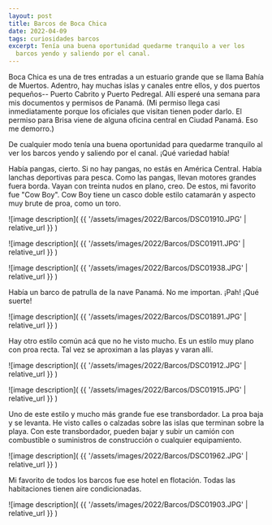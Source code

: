 ```yaml
---
layout: post
title: Barcos de Boca Chica
date: 2022-04-09
tags: curiosidades barcos
excerpt: Tenía una buena oportunidad quedarme tranquilo a ver los
  barcos yendo y saliendo por el canal.
---
```


Boca Chica es una de tres entradas a un estuario grande que se llama Bahía
de Muertos. Adentro, hay muchas islas y canales entre ellos, y dos puertos
pequeños-- Puerto Cabrito y Puerto Pedregal. Allí esperé una semana para mis
documentos y permisos de Panamá. (Mi permiso llega casi inmediatamente porque
los oficiales que visitan tienen poder darlo. El permiso para Brisa viene de
alguna oficina central en Ciudad Panamá. Eso me demorro.)

De cualquier modo tenía una buena oportunidad para quedarme tranquilo al ver los
barcos yendo y saliendo por el canal. ¡Qué variedad había!

Había pangas, cierto. Si no hay pangas, no estás en América Central.
Había lanchas deportivas para pesca. Como las pangas, llevan motores
grandes fuera borda. Vayan con treinta nudos en plano, creo.
De estos, mi favorito fue "Cow Boy". Cow Boy tiene un casco doble estilo
catamarán y aspecto muy brute de proa, como un toro.

![image description](
  {{ '/assets/images/2022/Barcos/DSC01910.JPG' | relative_url }}
)

![image description](
  {{ '/assets/images/2022/Barcos/DSC01911.JPG' | relative_url }}
)

![image description](
  {{ '/assets/images/2022/Barcos/DSC01938.JPG' | relative_url }}
)

Había un barco de patrulla de la nave Panamá. No me importan. ¡Pah! ¡Qué suerte!

![image description](
  {{ '/assets/images/2022/Barcos/DSC01891.JPG' | relative_url }}
)

Hay otro estilo común acá que no he visto mucho. Es un estilo muy plano
con proa recta. Tal vez se aproximan a las playas y varan allí.

![image description](
  {{ '/assets/images/2022/Barcos/DSC01912.JPG' | relative_url }}
)

![image description](
  {{ '/assets/images/2022/Barcos/DSC01915.JPG' | relative_url }}
)

Uno de este estilo y mucho más grande fue ese transbordador. La proa
baja y se levanta. He visto calles o calzadas sobre las islas que terminan
sobre la playa. Con este transbordador, pueden bajar y subir un camión con
combustible o suministros de construcción o cualquier equipamiento.

![image description](
  {{ '/assets/images/2022/Barcos/DSC01962.JPG' | relative_url }}
)

Mi favorito de todos los barcos fue ese hotel en flotación.
Todas las habitaciones tienen aire condicionadas.

![image description](
  {{ '/assets/images/2022/Barcos/DSC01903.JPG' | relative_url }}
)
